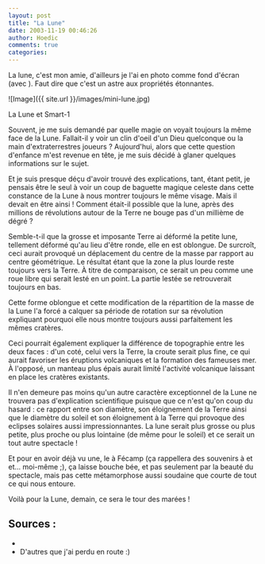```yaml
---
layout: post
title: "La Lune"
date: 2003-11-19 00:46:26
author: Hoedic
comments: true
categories: 
---
```



La lune, c'est mon amie, d'ailleurs je l'ai en photo comme fond d'écran (avec ). Faut dire que c'est un astre aux propriétés étonnantes.

![Image]({{ site.url }}/images/mini-lune.jpg)
<div class="photoattrib">La Lune et Smart-1</div>



Souvent, je me suis demandé par quelle magie on voyait toujours la même face de la Lune. Fallait-il y voir un clin d'oeil d'un Dieu quelconque ou la main d'extraterrestres joueurs ? Aujourd'hui, alors que cette question d'enfance m'est revenue en tête, je me suis décidé à glaner quelques informations sur le sujet.

Et je suis presque déçu d'avoir trouvé des explications, tant, étant petit, je pensais être le seul à voir un coup de baguette magique celeste dans cette constance de la Lune à nous montrer toujours le même visage. Mais il devait en être ainsi ! Comment était-il possible que la lune, après des millions de révolutions autour de la Terre ne bouge pas d'un millième de dégré ?

Semble-t-il que la grosse et imposante Terre ai déformé la petite lune, tellement déformé qu'au lieu d'être ronde, elle en est oblongue. De surcroît, ceci aurait provoqué un déplacement du centre de la masse par rapport au centre géométrique. Le résultat étant que la zone la plus lourde reste toujours vers la Terre. À titre de comparaison, ce serait un peu comme une roue libre qui serait lesté en un point. La partie lestée se retrouverait toujours en bas.

Cette forme oblongue et cette modification de la répartition de la masse de la Lune l'a forcé a calquer sa période de rotation sur sa révolution expliquant pourquoi elle nous montre toujours aussi parfaitement les mêmes cratères.

Ceci pourrait également expliquer la différence de topographie entre les deux faces : d'un coté, celui vers la Terre, la croute serait plus fine, ce qui aurait favoriser les éruptions volcaniques et la formation des fameuses mer. À l'opposé, un manteau plus épais aurait limité l'activité volcanique laissant en place les cratères existants.

Il n'en demeure pas moins qu'un autre caractère exceptionnel de la Lune ne trouvera pas d'explication scientifique puisque que ce n'est qu'on coup du hasard : ce rapport entre son diamètre, son éloignement de la Terre ainsi que le diamètre du soleil et son éloignement à la Terre qui provoque des eclipses solaires aussi impressionnantes. La lune serait plus grosse ou plus petite, plus proche ou plus lointaine (de même pour le soleil) et ce serait un tout autre spectacle !

Et pour en avoir déjà vu une, le  à Fécamp (ça rappellera des souvenirs à  et  et... moi-même ;), ça laisse bouche bée, et pas seulement par la beauté du spectacle, mais pas cette métamorphose aussi soudaine que courte de tout ce qui nous entoure.

Voilà pour la Lune, demain, ce sera le tour des marées !

Sources : 
-  
-  
-  D'autres que j'ai perdu en route :)